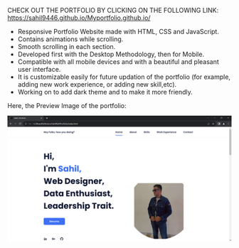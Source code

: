 CHECK OUT THE PORTFOLIO BY CLICKING ON THE FOLLOWING LINK: https://sahil9446.github.io/Myportfolio.github.io/

- Responsive Portfolio Website made with HTML, CSS and JavaScript.
- Contains animations while scrolling.
- Smooth scrolling in each section.
- Developed first with the Desktop Methodology, then for Mobile.
- Compatible with all mobile devices and with a beautiful and pleasant user interface.
- It is customizable easily for future updation of the portfolio (for example, adding new work experience, or adding new skill,etc).
- Working on to add dark theme and to make it more friendly.

Here, the Preview Image of the portfolio:

![preview img](/PreviewImages.png)

